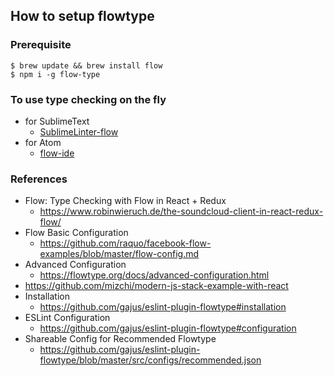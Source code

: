 ## How to setup flowtype

### Prerequisite
```
$ brew update && brew install flow
$ npm i -g flow-type
```

### To use type checking on the fly
* for SublimeText
  - [SublimeLinter-flow](https://github.com/SublimeLinter/SublimeLinter-flow)
* for Atom
  - [flow-ide](https://atom.io/packages/flow-ide)

### References
* Flow: Type Checking with Flow in React + Redux
  - https://www.robinwieruch.de/the-soundcloud-client-in-react-redux-flow/
* Flow Basic Configuration
  - https://github.com/raquo/facebook-flow-examples/blob/master/flow-config.md
* Advanced Configuration
  - https://flowtype.org/docs/advanced-configuration.html
* https://github.com/mizchi/modern-js-stack-example-with-react
* Installation
  - https://github.com/gajus/eslint-plugin-flowtype#installation
* ESLint Configuration
  - https://github.com/gajus/eslint-plugin-flowtype#configuration
* Shareable Config for Recommended Flowtype
  - https://github.com/gajus/eslint-plugin-flowtype/blob/master/src/configs/recommended.json
